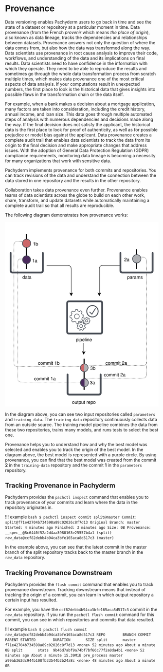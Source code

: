# Provenance

Data versioning enables Pachyderm users to go back in time and see the state
of a dataset or repository at a particular moment in time. Data provenance
(from the French *provenir* which means *the place of origin*),
also known as data lineage, tracks the dependencies and relationships
between datasets. Provenance answers not only the question of
where the data comes from, but also how the data was transformed along
the way. Data scientists use provenance in root cause analysis to improve
their code, workflows, and understanding of the data and its implications
on final results. Data scientists need
to have confidence in the information with which they operate. They need
to be able to reproduce the results and sometimes go through the whole
data transformation process from scratch multiple times, which makes data
provenance one of the most critical aspects of data analysis. If your
computations result in unexpected numbers, the first place to look
is the historical data that gives insights into possible flaws in the
transformation chain or the data itself.

For example, when a bank makes a decision about a mortgage
application, many factors are taken into consideration, including the
credit history, annual income, and loan size. This data goes through multiple
automated steps of analysis with numerous dependencies and decisions made
along the way. If the final decision does not satisfy the applicant,
the historical data is the first place to look for proof of authenticity,
as well as for possible prejudice or model bias against the applicant.
Data provenance creates a complete audit trail that enables data scientists
to track the data from its origin to the final decision and make
appropriate changes that address issues. With the adoption of General Data
Protection Regulation (GDPR) compliance requirements, monitoring data lineage
is becoming a necessity for many organizations that work with sensitive data.

Pachyderm implements provenance for both commits and repositories.
You can track revisions of the data and
understand the connection between the data stored in one repository
and the results in the other repository.

Collaboration takes data provenance even further. Provenance enables teams
of data scientists across the globe to build on each other work, share,
transform, and update datasets while automatically maintaining a
complete audit trail so that all results are reproducible.

The following diagram demonstrates how provenance works:

![Provenance example](../../assets/images/provenance.svg)

In the diagram above, you can see two input repositories called `parameters`
and `training-data`. The `training-data` repository continuously collects
data from an outside source. The training model pipeline combines the
data from these two repositories, trains many models, and runs tests to
select the best one.

Provenance helps you to understand how and why the best model was
selected and enables you to track the origin of the best model.
In the diagram above, the best model is represented with a purple
circle. By using provenance, you can find that the best model was
created from the commit **2** in the `training-data` repository
and the commit **1** in the `parameters` repository.

## Tracking Provenance in Pachyderm

Pachyderm provides the `pachctl inspect` command that enables you to track
provenance of your commits and learn where the data in the repository
originates in.

!!! example
    ```bash
    $ pachctl inspect commit split@master
    Commit: split@f71e42704b734598a89c02026c8f7d13
    Original Branch: master
    Started: 4 minutes ago
    Finished: 3 minutes ago
    Size: 0B
    Provenance:  __spec__@8c6440f52a2d4aa3980163e25557b4a1 (split)  raw_data@ccf82debb4b94ca3bfe165aca8d517c3 (master)
    ```

In the example above, you can see that the latest commit in the master
branch of the split repository tracks back to the master branch in the
`raw_data` repository.

## Tracking Provenance Downstream

Pachyderm provides the `flush commit` command that enables you
to track provenance downstream. Tracking downstream means that instead of
tracking the origin of a commit, you can learn in which output repository
a certain input has resulted.

For example, you have the `ccf82debb4b94ca3bfe165aca8d517c3` commit in
the `raw_data` repository. If you run the `pachctl flush commit` command
for this commit, you can see in which repositories and commits that data
resulted.

!!! example
    ```bash
    $ pachctl flush commit raw_data@ccf82debb4b94ca3bfe165aca8d517c3
    REPO        BRANCH COMMIT                           PARENT STARTED        DURATION       SIZE
    split       master f71e42704b734598a89c02026c8f7d13 <none> 52 minutes ago About a minute 0B
    split       stats  9b46d7abf9a74bf7bf66c77f2a0da4b1 <none> 52 minutes ago About a minute 15.39MiB
    pre_process master a99ab362dc944b108fb33544b2b24a8c <none> 48 minutes ago About a minute 0B
    ```
